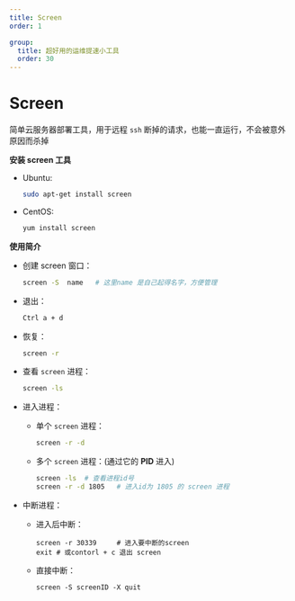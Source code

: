 ```yaml
---
title: Screen
order: 1

group:
  title: 超好用的运维提速小工具
  order: 30
---
```


# Screen

<Alert type="info">简单云服务器部署工具，用于远程 `ssh` 断掉的请求，也能一直运行，不会被意外原因而杀掉</Alert>

**安装 screen 工具**

- Ubuntu:

  ```bash
  sudo apt-get install screen
  ```

- CentOS:

  ```bash
  yum install screen
  ```

**使用简介**

- 创建 screen 窗口：

  ```bash
  screen -S  name	# 这里name 是自己起得名字，方便管理
  ```

- 退出：

  ```bash
  Ctrl a + d
  ```

- 恢复：

  ```bash
  screen -r
  ```

- 查看 `screen` 进程：

  ```bash
  screen -ls
  ```

- 进入进程：

  - 单个 `screen` 进程：

    ```bash
    screen -r -d
    ```

  - 多个 `screen` 进程：(通过它的 **PID** 进入)

    ```bash
    screen -ls	# 查看进程id号
    screen -r -d 1805	# 进入id为 1805 的 screen 进程
    ```

- 中断进程：

  - 进入后中断：

    ```shell
    screen -r 30339		# 进入要中断的screen
    exit # 或contorl + c 退出 screen
    ```

  - 直接中断：

    ```shell
    screen -S screenID -X quit
    ```

